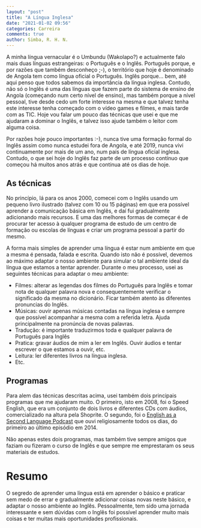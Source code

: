 ```yaml
---
layout: "post"
title: "A Língua Inglesa"
date: "2021-01-02 09:56"
categories: Carreira
comments: true
author: Simba, R. H. N.
---
```

A minha língua vernacular é o Umbundu (Wakolapo?) e actualmente falo mais duas línguas estrangeiras: o Português e o Inglês.  Português porque, e por razões que também desconheço ;-), o território que hoje é denominado de Angola tem como língua oficial o Português. Inglês porque… bem, até aqui penso que todos sabemos da importância da língua inglesa. Contudo, não só o Inglês é uma das línguas que fazem parte do sistema de ensino de Angola (começando num certo nível de ensino), mas também porque a nível pessoal, tive desde cedo um forte interesse na mesma e que talvez tenha este interesse tenha começado com o vídeo games e filmes, e mais tarde com as TIC. Hoje vou falar um pouco das técnicas que usei e que me ajudaram a dominar o Inglês, e talvez isso ajude também o leitor com alguma coisa.

Por razões hoje pouco importantes :-), nunca tive uma formação formal do Inglês assim como nunca estudei fora de Angola, e até 2019, nunca vivi continuamente por mais de um ano, num país de língua oficial inglesa. Contudo, o que sei hoje do Inglês faz parte de um processo contínuo que começou há muitos anos atrás e que continua até os dias de hoje.

## As técnicas
No princípio, lá para os anos 2000, comecei com o Inglês usando um pequeno livro ilustrado (talvez com 10 ou 15 páginas) em que era possível aprender a comunicação básica em Inglês, e daí fui gradualmente adicionando mais recursos. E uma das melhores formas de começar é de procurar ter acesso à qualquer programa de estudo de um centro de formação ou escolas de línguas e criar um programa pessoal a partir do mesmo.

A forma mais simples de aprender uma língua é estar num ambiente em que a mesma é pensada, falada e escrita. Quando isto não é possível, devemos ao máximo adaptar o nosso ambiente para simular o tal ambiente ideal da língua que estamos a tentar aprender. Durante o meu processo, usei as seguintes técnicas para adaptar o meu ambiente:
- Filmes: alterar as legendas dos filmes do Português para Inglês e tomar nota de qualquer palavra nova e consequentemente verificar o significado da mesma no dicionário. Ficar também atento às diferentes pronuncias do Inglês.
- Músicas: ouvir apenas músicas contadas na língua inglesa e sempre que possível acompanhar a mesma com a referida letra. Ajuda principalmente na pronúncia de novas palavras.
- Tradução: é importante traduzirmos toda e qualquer palavra de Português para Inglês
- Pratica: gravar áudios de mim a ler em Inglês. Ouvir áudios e tentar escrever o que estamos a ouvir, etc.
-  Leitura: ler diferentes livros na língua inglesa.
- Etc.

## Programas
Para alem das técnicas descritas acima, usei também dois principais programas que me ajudaram muito. O primeiro, isto em 2008, foi o Speed English, que era um conjunto de dois livros e diferentes CDs com áudios, comercializado na altura pela Shoprite. O segundo, foi o [English as a Second Language Podcast](https://en.wikipedia.org/wiki/English_as_a_Second_Language_Podcast#:~:text=English%20as%20a%20Second%20Language%20(ESL)%20Podcast%20is%20a%20web,based%20English%20language%2Dlearning%20podcast.&text=ESL%20Podcast%20produces%20four%20main,English%20learning%2C%20and%20specialty%20courses) que ouvi religiosamente todos os dias, do primeiro ao último episódio em 2014.

Não apenas estes dois programas, mas também tive sempre amigos que faziam ou fizeram o curso de Inglês e que sempre me emprestaram os seus materiais de estudos.

# Resumo
O segredo de aprender uma língua está em aprender o básico e praticar sem medo de errar e gradualmente adicionar coisas novas neste básico, e adaptar o nosso ambiente ao Inglês. Pessoalmente, tem sido uma jornada interessante e sem dúvidas com o Inglês foi possível aprender muito mais coisas e ter muitas mais oportunidades profissionais.
